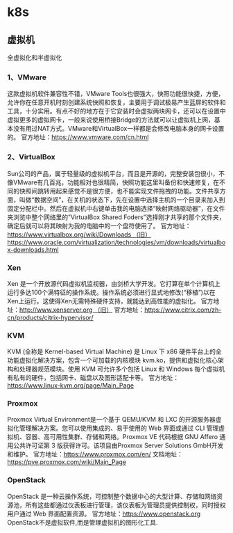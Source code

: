 # k8s

## 虚拟机
全虚拟化和半虚拟化
### 1、VMware
这款虚拟机软件兼容性不错，VMware Tools也很强大，快照功能很快捷，方便，允许你在任意开机时刻创建系统快照和恢复，主要用于调试极易产生蓝屏的软件和工具，十分实用。有点不好的地方在于它安装时会虚拟两块网卡，还可以在设置中虚拟更多的虚拟网卡，一般来说使用桥接Bridge的方法就可以让虚拟机上网，基本没有用过NAT方式。VMware和VirtualBox一样都是会修改电脑本身的网卡设置的。
官方地址：https://www.vmware.com/cn.html
### 2、VirtualBox
Sun公司的产品，属于轻量级的虚拟机平台，而且是开源的，完整安装包很小，不像VMware有几百兆，功能相对也很精简，快照功能这里叫备份和快速修复，在不同的快照间跳转用起来感觉不是很方便，也不能实现文件拖拽的功能。文件共享方面，叫做“数据空间”，在关机的状态下，先在设置中选择主机的一个目录来加入到固定分配栏中。然后在虚拟机中右键单击我的电脑选择“映射网络驱动器”，在文件夹浏览中整个网络里的”VirtualBox Shared Foders”选择刚才共享的那个文件夹，确定后就可以将其映射为我的电脑中的一个盘符使用了。
官方地址：
https://www.virtualbox.org/wiki/Downloads （旧）
https://www.oracle.com/virtualization/technologies/vm/downloads/virtualbox-downloads.html
### Xen
Xen 是一个开放源代码虚拟机监视器，由剑桥大学开发。它打算在单个计算机上运行多达100个满特征的操作系统。操作系统必须进行显式地修改(“移植”)以在Xen上运行。这使得Xen无需特殊硬件支持，就能达到高性能的虚拟化。
官方地址：http://www.xenserver.org （旧）
官方地址：https://www.citrix.com/zh-cn/products/citrix-hypervisor/
### KVM
KVM (全称是 Kernel-based Virtual Machine) 是 Linux 下 x86 硬件平台上的全功能虚拟化解决方案，包含一个可加载的内核模块 kvm.ko，提供和虚拟化核心架构和处理器规范模块。使用 KVM 可允许多个包括 Linux 和 Windows 每个虚拟机有私有的硬件，包括网卡、磁盘以及图形适配卡等。
官方地址：https://www.linux-kvm.org/page/Main_Page
### Proxmox 
Proxmox Virtual Environment是一个基于 QEMU/KVM 和 LXC 的开源服务器虚拟化管理解决方案。您可以使用集成的、易于使用的 Web 界面或通过 CLI 管理虚拟机、容器、高可用性集群、存储和网络。Proxmox VE 代码根据 GNU Affero 通用公共许可证第 3 版获得许可。该项目由Proxmox Server Solutions GmbH开发和维护。
官方地址：https://www.proxmox.com/en/
文档地址：https://pve.proxmox.com/wiki/Main_Page
### OpenStack
OpenStack 是一种云操作系统，可控制整个数据中心的大型计算、存储和网络资源池，所有这些都通过仪表板进行管理，该仪表板为管理员提供控制权，同时授权用户通过 Web 界面配置资源。
官方地址：https://www.openstack.org
OpenStack不是虚拟软件,而是管理虚拟机的图形化工具.
